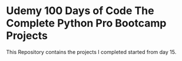 # Udemy 100 Days of Code The Complete Python Pro Bootcamp Projects
This Repository contains the projects I completed started from day 15.
